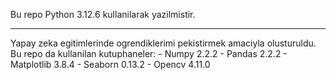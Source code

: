 Bu repo Python 3.12.6 kullanilarak yazilmistir. 
<hr>
Yapay zeka egitimlerinde ogrendiklerimi pekistirmek amaciyla olusturuldu.
Bu repo da kullanilan kutuphaneler:
- Numpy 2.2.2
- Pandas 2.2.2
- Matplotlib 3.8.4
- Seaborn 0.13.2
- Opencv 4.11.0
